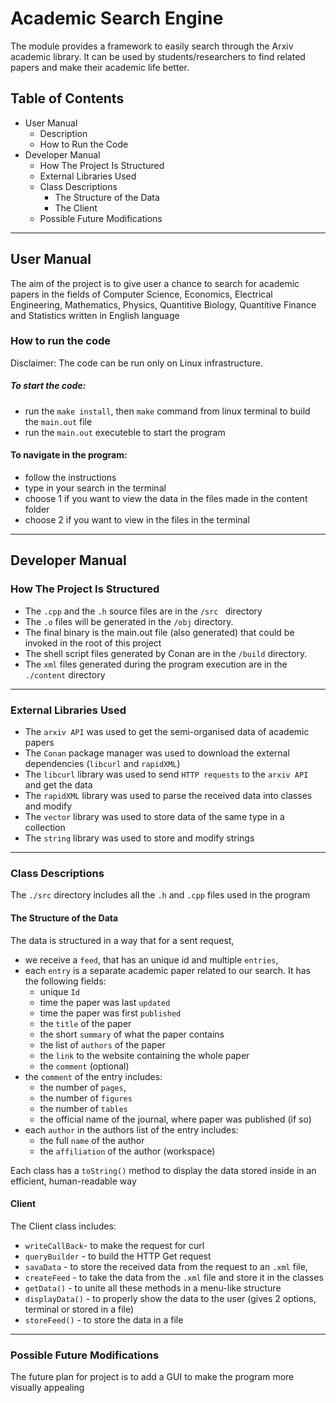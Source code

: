 # Academic Search Engine

The module provides a framework to easily search through the Arxiv academic library. It can be used by students/researchers to find related papers and make their academic life better.
## Table of Contents
- User Manual
    - Description
    - How to Run the Code
- Developer Manual
    - How The Project Is Structured
    - External Libraries Used
    - Class Descriptions
        - The Structure of the Data
        - The Client
    - Possible Future Modifications
    
---
## User Manual

The aim of the project is to give user a chance to search for academic papers in the fields of Computer Science, Economics, Electrical Engineering, Mathematics, Physics, Quantitive Biology, Quantitive Finance and Statistics written in English language

### How to run the code

Disclaimer: The code can be run only on Linux infrastructure.

##### To start the code:
- run the `make install`, then `make` command from linux terminal to build the `main.out` file
- run the `main.out` executeble to start the program

#### To navigate in the program:
- follow the instructions
- type in your search in the terminal
- choose 1 if you want to view the data in the files made in the content folder
- choose 2 if you want to view in the files in the terminal

---
## Developer Manual

### How The Project Is Structured

- The `.cpp` and the `.h` source files are in the `/src ` directory
- The `.o` files will be generated in the `/obj` directory.
- The final binary is the main.out file (also generated) that could be invoked in the root of this project 
- The shell script files generated by Conan are in the `/build` directory.
- The `xml` files generated during the program execution are in the `./content` directory 
---
### External Libraries Used

- The `arxiv API` was used to get the semi-organised data of academic papers
- The `Conan` package manager was used to download the external dependencies (`libcurl` and `rapidXML`)
- The `libcurl` library was used to send `HTTP requests` to the `arxiv API` and get the data
- The `rapidXML` library was used to parse the received data into classes and modify
- The `vector` library was used to store data of the same type in a collection
- The `string` library was used to store and modify strings
---
### Class Descriptions
The `./src` directory includes all the `.h` and `.cpp` files used in the program

#### The Structure of the Data
The data is structured in a way that for a sent request,
- we receive a `feed`, that has an unique id and multiple `entries`,
- each `entry` is a separate academic paper related to our search. It has the following fields:
     - unique `Id`
     - time the paper was last `updated`
     - time the paper was first `published`
     - the `title` of the paper
     - the short `summary` of what the paper contains
     - the list of `authors` of the paper
     - the `link` to the website containing the whole paper
     - the `comment` (optional)
- the `comment` of the entry includes:
    - the number of `pages`,
    - the number of `figures`
    - the number of `tables`
    - the official name of the journal, where paper was published (if so)
- each `author` in the authors list of the entry includes:
    - the full `name` of the author
    - the `affiliation` of the author (workspace)

Each class has a `toString()` method to display the data stored inside in an efficient, human-readable way

#### Client
 The Client class includes:
-  `writeCallBack`- to make the request for curl
- `queryBuilder` - to build the HTTP Get request
-  `savaData` - to store the received data from the request to an `.xml` file,
- `createFeed` - to take the data from the `.xml` file and store it in the classes
- `getData()` - to unite all these methods in a menu-like structure
- `displayData()` - to properly show the data to the user (gives 2 options, terminal or stored in a file)
- `storeFeed()` - to store the data in a file

---
### Possible Future Modifications
The future plan for project is to add a GUI to make the program more visually appealing